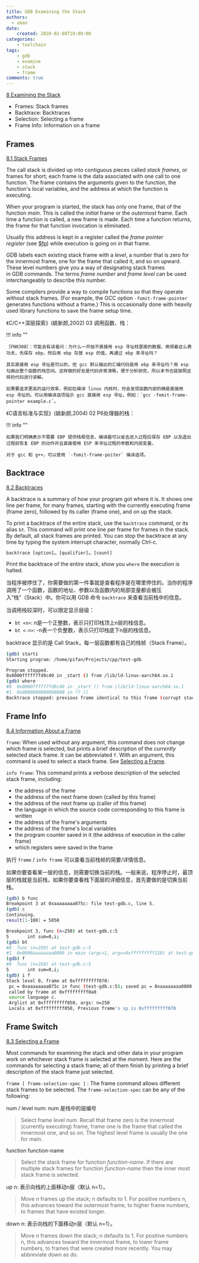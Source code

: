 ```yaml
---
title: GDB Examining the Stack
authors:
  - xman
date:
    created: 2020-02-08T10:00:00
categories:
    - toolchain
tags:
    - gdb
    - examine
    - stack
    - frame
comments: true
---
```


[8 Examining the Stack](https://sourceware.org/gdb/current/onlinedocs/gdb.html/Stack.html#Stack)

*   Frames: Stack frames
*   Backtrace: Backtraces
*   Selection: Selecting a frame
*   Frame Info: Information on a frame

<!-- more -->

## Frames

[8.1 Stack Frames](https://sourceware.org/gdb/current/onlinedocs/gdb.html/Frames.html#Frames)

The call stack is divided up into contiguous pieces called *stack frames*, or frames for short; each frame is the data associated with one call to one function. The frame contains the arguments given to the function, the function's local variables, and the address at which the function is executing.

When your program is started, the stack has only one frame, that of the function *main*. This is called the *initial* frame or the *outermost* frame. Each time a function is called, a new frame is made. Each time a function returns, the frame for that function invocation is eliminated.

Usually this address is kept in a register called the *frame pointer register* (see [\$fp](https://sourceware.org/gdb/current/onlinedocs/gdb.html/Registers.html#Registers)) while execution is going on in that frame.

GDB labels each existing stack frame with a *level*, a number that is zero for the innermost frame, one for the frame that called it, and so on upward. These level numbers give you a way of designating stack frames in GDB commands. The terms *frame number* and *frame level* can be used interchangeably to describe this number.

Some compilers provide a way to compile functions so that they operate without stack frames. (For example, the GCC option `-fomit-frame-pointer` generates functions without a frame.) This is occasionally done with heavily used library functions to save the frame setup time. 

《C/C++深层探索》(姚新颜,2002) 03 调用函数、栈：

!!! info ""

    ［FN0308］：可能会有读者问：为什么一开始不直接用 esp 寻址𣏾里面的数据，用得着这么费功夫，先保存 ebp，然后用 ebp 存放 esp 的值，再通过 ebp 来寻址吗？

    其实直接用 esp 寻址是可以的，但 gcc 默认输出的汇编代码是用 ebp 来寻址吗？用 esp 勾画出整个函数的栈空间。这样做的好处是代码非常清晰，便于分析研究，所以本书也就按照这样的代码进行讲解。

    如果要追求更高的运行效率，例如在编译 linux 内核时，你会发现函数内部的确是直接用 esp 寻址的。可以用编译选项指示 gcc 直接用 esp 寻址，例如：`gcc -fomit-frame-pointer example.c`。

《C语言标准与实现》(姚新颜,2004) 02 P6处理器的栈：

!!! info ""

    如果我们明确表示不需要 EBP 提供栈框信息，编译器可以省去进入过程后保存 EBP 以及退出过程前恢复 EBP 的动作并且直接使用 ESP 来寻址过程的参数和内部变量。

    对于 gcc 和 g++，可以使用 `-fomit-frame-poiter` 编译选项。

## Backtrace

[8.2 Backtraces](https://sourceware.org/gdb/current/onlinedocs/gdb.html/Backtrace.html#Backtrace)

A backtrace is a summary of how your program got where it is. It shows one line per frame, for many frames, starting with the currently executing frame (frame zero), followed by its caller (frame one), and on up the stack.

To print a backtrace of the entire stack, use the `backtrace` command, or its alias `bt`. This command will print one line per frame for frames in the stack. By default, all stack frames are printed. You can stop the backtrace at any time by typing the system interrupt character, normally Ctrl-c.

`backtrace [option]… [qualifier]… [count]`

Print the backtrace of the entire stack, show you `where` the execution is halted.

当程序被停住了，你需要做的第一件事就是查看程序是在哪里停住的。当你的程序调用了一个函数，函数的地址、参数以及函数内的局部变量都会被压入“栈”（Stack）中。你可以用 GDB 命令 `backtrace` 来查看当前栈中的信息。

当调用栈较深时，可以限定显示层级：

- `bt <n>`: n是一个正整数，表示只打印栈顶上n层的栈信息。
- `bt <-n>`: -n表一个负整数，表示只打印栈底下n层的栈信息。

backtrace 显示的是 Call Stack，每一层函数都有自己的栈帧（Stack Frame）。

```bash
(gdb) starti
Starting program: /home/pifan/Projects/cpp/test-gdb

Program stopped.
0x0000fffff7fd9c40 in _start () from /lib/ld-linux-aarch64.so.1
(gdb) where
#0  0x0000fffff7fd9c40 in _start () from /lib/ld-linux-aarch64.so.1
#1  0x0000000000000000 in ?? ()
Backtrace stopped: previous frame identical to this frame (corrupt stack?)
```

## Frame Info

[8.4 Information About a Frame](https://sourceware.org/gdb/current/onlinedocs/gdb.html/Frame-Info.html#Frame-Info)

`frame`: When used without any argument, this command does not change which frame is selected, but prints a brief description of the *currently* selected stack frame. It can be abbreviated `f`. With an argument, this command is used to select a stack frame. See [Selecting a Frame](https://sourceware.org/gdb/current/onlinedocs/gdb.html/Selection.html#Selection).

`info frame`: This command prints a verbose description of the selected stack frame, including:

*   the address of the frame
*   the address of the next frame down (called by this frame)
*   the address of the next frame up (caller of this frame)
*   the language in which the source code corresponding to this frame is written
*   the address of the frame's arguments
*   the address of the frame's local variables
*   the program counter saved in it (the address of execution in the caller frame)
*   which registers were saved in the frame

执行 `frame` / `info frame` 可以查看当前栈帧的简要/详情信息。

如果你要查看某一层的信息，则需要切换当前的栈。一般来说，程序停止时，最顶层的栈就是当前栈，如果你要查看栈下面层的详细信息，首先要做的是切换当前栈。

```bash
(gdb) b func
Breakpoint 3 at 0xaaaaaaaa075c: file test-gdb.c, line 5.
(gdb) c
Continuing.
result[1-100] = 5050

Breakpoint 3, func (n=250) at test-gdb.c:5
5	    int sum=0,i;
(gdb) bt
#0  func (n=250) at test-gdb.c:5
#1  0x0000aaaaaaaa0800 in main (argc=1, argv=0xfffffffff218) at test-gdb.c:23
(gdb) f
#0  func (n=250) at test-gdb.c:5
5	    int sum=0,i;
(gdb) i f
Stack level 0, frame at 0xfffffffff070:
 pc = 0xaaaaaaaa075c in func (test-gdb.c:5); saved pc = 0xaaaaaaaa0800
 called by frame at 0xfffffffff0a0
 source language c.
 Arglist at 0xfffffffff050, args: n=250
 Locals at 0xfffffffff050, Previous frame's sp is 0xfffffffff070
```

## Frame Switch

[8.3 Selecting a Frame](https://sourceware.org/gdb/current/onlinedocs/gdb.html/Selection.html#Selection)

Most commands for examining the stack and other data in your program work on whichever stack frame is selected at the moment. Here are the commands for selecting a stack frame; all of them finish by printing a brief description of the stack frame just selected.

`frame [ frame-selection-spec ]` : The frame command allows different stack frames to be selected. The `frame-selection-spec` can be any of the following:

num / level num: num 是栈中的层编号

> Select frame level *num*. Recall that frame zero is the innermost (currently executing) frame, frame one is the frame that called the innermost one, and so on. The highest level frame is usually the one for main.

function function-name

> Select the stack frame for function *function-name*. If there are multiple stack frames for function *function-name* then the inner most stack frame is selected.

up n: 表示向栈的上面移动n层（默认 n=1）。

> Move *n* frames up the stack; n defaults to 1. For positive numbers n, this advances toward the outermost frame, to higher frame numbers, to frames that have existed longer.

down n: 表示向栈的下面移动n层（默认 n=1）。

> Move *n* frames down the stack; n defaults to 1. For positive numbers n, this advances toward the innermost frame, to lower frame numbers, to frames that were created more recently. You may abbreviate down as do.
